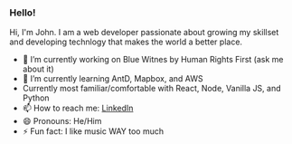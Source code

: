 ### Hello! 

Hi, I'm John. I am a web developer passionate about growing my skillset and developing technlogy that makes the world a better place.


- 🔭 I’m currently working on Blue Witnes by Human Rights First (ask me about it)
- 🌱 I’m currently learning AntD, Mapbox, and AWS
- Currently most familiar/comfortable with React, Node, Vanilla JS, and Python
- 📫 How to reach me: [LinkedIn](https://www.linkedin.com/in/john-chamberlin-web/)
- 😄 Pronouns: He/Him
- ⚡ Fun fact: I like music WAY too much

